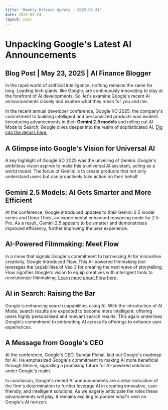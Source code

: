 ```yaml
---
title: "Weekly Bitcoin Update - 2025-05-24"
date: 2025-05-24
layout: post
---
```


<html>
<head>
    <title>Unpacking Google's Latest AI Announcements</title>
</head>
<body>
    <h1>Unpacking Google's Latest AI Announcements</h1>
    <h2>Blog Post | May 23, 2025 | AI Finance Blogger</h2>
    <p>In the rapid world of artificial intelligence, nothing remains the same for long. Leading tech giants, like Google, are continuously innovating to stay at the forefront of AI developments. So, let's examine Google's recent AI announcements closely and explore what they mean for you and me.</p>
    <p>In the recent annual developer conference, Google I/O 2025, the company's commitment to building intelligent and personalized products was evident. Introducing advancements in their <strong>Gemini 2.5 models</strong> and rolling out AI Mode to Search, Google dives deeper into the realm of sophisticated AI. <a href="https://example.com" title="Google I/O 2025" target="_blank">Dig into the details here.</a></p>
    <h2>A Glimpse into Google's Vision for Universal AI</h2>
    <p>A key highlight of Google I/O 2025 was the unveiling of Gemini. Google's ambitious vision aspires to make this a universal AI assistant, acting as a world model. The focus of Gemini is to create products that not only understand users but can proactively take action on their behalf.</p>
    <h2>Gemini 2.5 Models: AI Gets Smarter and More Efficient</h2>
    <p>At the conference, Google introduced updates to their Gemini 2.5 model series and Deep Think, an experimental enhanced reasoning mode for 2.5 Pro. As a result, Gemini 2.5 appears to be smarter and demonstrates improved efficiency, further improving the user experience.</p>
    <h2>AI-Powered Filmmaking: Meet Flow</h2>
    <p>In a move that signals Google's commitment to harnessing AI for innovative creativity, Google introduced Flow. This AI-powered filmmaking tool leverages the capabilities of Veo 3 for creating the next wave of storytelling. Flow signifies Google's vision to equip creatives with intelligent tools to revolutionize filmmaking. <a href="https://example.com" title="Flow" target="_blank">Learn more about Flow here.</a></p>
    <h2>AI in Search: Raising the Bar</h2>
    <p>Google is enhancing search capabilities using AI. With the introduction of AI Mode, search results are expected to become more intelligent, offering users highly personalised and relevant search results. This again underlines Google's commitment to embedding AI across its offerings to enhance user experiences.</p>
    <h2>A Message from Google's CEO</h2>
    <p>At the conference, Google's CEO, Sundar Pichai, laid out Google's roadmap for AI. He emphasized Google's commitment to making AI more beneficial through Gemini, signalling a promising future for AI-powered solutions under Google's realm.</p>
    <p>In conclusion, Google's recent AI announcements are a clear indication of the firm's determination to further leverage AI in creating innovative, user-friendly, and intelligent solutions. As we eagerly anticipate the roles these advancements will play, it remains exciting to ponder what's next on Google's AI horizon. </p>
</body>
</html>
